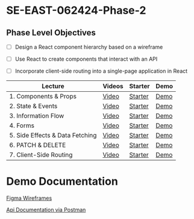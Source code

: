 # SE-EAST-062424-Phase-2

## Phase Level Objectives

- [ ] Design a React component hierarchy based on a wireframe
- [ ] Use React to create components that interact with an API
- [ ] Incorporate client-side routing into a single-page application in React


| Lecture | Videos | Starter | Demo |
| ------- | ------ | -------- | -------- |
| 1. Components & Props | [Video]() | [Starter]() | [Demo]() |
| 2. State & Events | [Video]() | [Starter]() | [Demo]() |
| 3. Information Flow  | [Video]() | [Starter]() | [Demo]() | 
| 4. Forms  | [Video]() | [Starter]() | [Demo]() |
| 5. Side Effects & Data Fetching  | [Video]() | [Starter]() | [Demo]() |
| 6. PATCH & DELETE  | [Video]() | [Starter]() | [Demo]() |
| 7. Client-Side Routing  | [Video]() | [Starter]() | [Demo]() |


# Demo Documentation
[Figma Wireframes](https://www.figma.com/file/EiEpomnCYh7AGbhqc2p3pk/Phase-2-Portfolio-Demo?node-id=0%3A1&t=T9ErK0aPEaRDSu0k-1)
<br />

[Api Documentation via Postman](https://documenter.getpostman.com/view/26331028/2s93Y3uLLX)